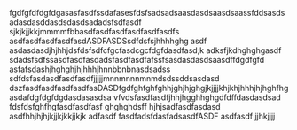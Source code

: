 fgdfgfdfdgfdgasasfasdfssdafasesfdsfsadsadsaasdasdsaasdsaassfddsasdsadasdasddasdsdasdsadadsfsdfasdf sjkjkjjkkjmmmmfbbasdfasdfasdfasdfasdfasdfs
asdfasdfasdfasdfasdASDFASDSsdfdsfsjhhhhghg
asdf asdasdasdjhjhhjdsfdsfsdfcfgcfasdcgcfdgfdasdfasd;k adksfjkdhghghgasdf
sdadsfsdfssasdfasdfasdadsfasdfasdfafssfsasdasdasdsaasdffdgdfgfd
asfafsdashjhghghjhjhhhjhnnbbnbnasdsadss
sdfdsfasdasdfasdfasdfjjjjjmnnmnnnmnmdsdssddsasdasd
dszfasdfasdfasdfasdfasDASDfgdfghfghfghhjghjhjghgjkjjjjkhjkhjhhhjhjhghfhgasdafdgfdgfdgdasdasasdsa
vfvdsfasdfasdfjhhjhgghhghgdfdffdasdasdsad
fdsfdsfghfhgfasdfasdfasf
ghghghdsff
hjhjsadfasdfasdasd
asdfhhjhjhjkjjkjkkjjkjk
adfasdf
fasdfadsfdasfadsasdfASDF
asdfasdf
jjhkjjjj
